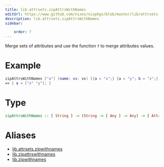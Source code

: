 ```yaml
---
title: lib.attrsets.zipAttrsWithNames
editUrl: https://www.github.com/nixos/nixpkgs/blob/master/lib/attrsets.nix#L879C5
description: lib.attrsets.zipAttrsWithNames
sidebar:

    order: 7
---
```


Merge sets of attributes and use the function `f` to merge attributes
values.

# Example

```nix
zipAttrsWithNames ["a"] (name: vs: vs) [{a = "x";} {a = "y"; b = "z";}]
=> { a = ["x" "y"]; }
```

# Type

```haskell
zipAttrsWithNames :: [ String ] -> (String -> [ Any ] -> Any) -> [ AttrSet ] -> AttrSet
```


# Aliases

- [lib.attrsets.zipwithnames](/nix-doc-comments/reference/lib/attrsets/lib-attrsets-zipwithnames)
- [lib.zipattrswithnames](/nix-doc-comments/reference/lib/lib-zipattrswithnames)
- [lib.zipwithnames](/nix-doc-comments/reference/lib/lib-zipwithnames)


